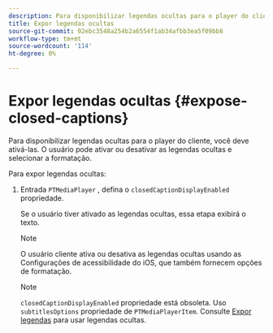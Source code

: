 ```yaml
---
description: Para disponibilizar legendas ocultas para o player do cliente, você deve ativá-las. O usuário pode ativar ou desativar as legendas ocultas e selecionar a formatação.
title: Expor legendas ocultas
source-git-commit: 02ebc3548a254b2a6554f1ab34afbb3ea5f09bb8
workflow-type: tm+mt
source-wordcount: '114'
ht-degree: 0%

---
```


# Expor legendas ocultas {#expose-closed-captions}

Para disponibilizar legendas ocultas para o player do cliente, você deve ativá-las. O usuário pode ativar ou desativar as legendas ocultas e selecionar a formatação.

Para expor legendas ocultas:

1. Entrada `PTMediaPlayer` , defina o `closedCaptionDisplayEnabled` propriedade.

   Se o usuário tiver ativado as legendas ocultas, essa etapa exibirá o texto.

   >[!NOTE]
   >
   >O usuário cliente ativa ou desativa as legendas ocultas usando as Configurações de acessibilidade do iOS, que também fornecem opções de formatação.

   >[!NOTE]
   >
   >`closedCaptionDisplayEnabled` propriedade está obsoleta. Uso `subtitlesOptions` propriedade de `PTMediaPlayerItem`. Consulte [Expor legendas](../../tvsdk-1.4-for-ios/c-psdk-ios-1.4-closed-captioning-and-subtitles-ios/t-psdk-ios-1.4-subtitles-exposing-ios.md) para usar legendas ocultas.
